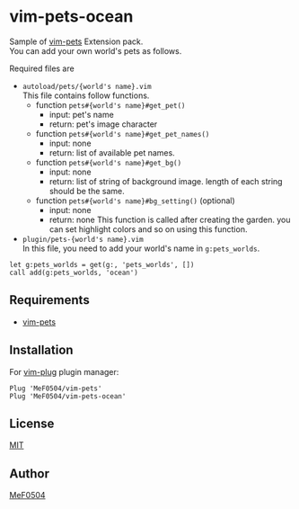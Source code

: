 # vim-pets-ocean

Sample of [vim-pets](https://github.com/MeF0504/vim-pets) Extension pack.  
You can add your own world's pets as follows.

Required files are
- `autoload/pets/{world's name}.vim`  
This file contains follow functions.
    - function `pets#{world's name}#get_pet()`
        - input: pet's name
        - return: pet's image character
    - function `pets#{world's name}#get_pet_names()`
        - input: none
        - return: list of available pet names.
    - function `pets#{world's name}#get_bg()`
        - input: none
        - return: list of string of background image.
        length of each string should be the same.
    - function `pets#{world's name}#bg_setting()` (optional)
        - input: none
        - return: none
        This function is called after creating the garden.
        you can set highlight colors and so on using this function.
- `plugin/pets-{world's name}.vim`  
In this file, you need to add your world's name in `g:pets_worlds`.
```vim
let g:pets_worlds = get(g:, 'pets_worlds', [])
call add(g:pets_worlds, 'ocean')
```

## Requirements

- [vim-pets](https://github.com/MeF0504/vim-pets)

## Installation

For [vim-plug](https://github.com/junegunn/vim-plug) plugin manager:

```
Plug 'MeF0504/vim-pets'
Plug 'MeF0504/vim-pets-ocean'
```

## License
[MIT](https://github.com/MeF0504/vim-pets-ocean/blob/main/LICENSE)

## Author
[MeF0504](https://github.com/MeF0504)
